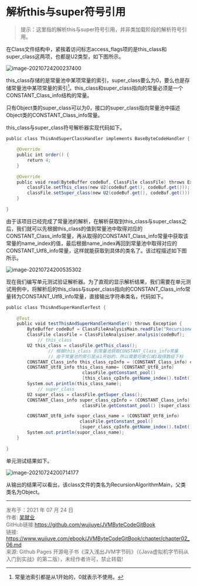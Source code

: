 # 解析this与super符号引用

> 提示：这里指的解析this与super符号引用，并非类加载阶段的解析符号引用。

在Class文件结构中，紧挨着访问标志access_flags项的是this_class和super_class这两项，也都是U2类型，如下图所示。

![image-20210724200237400](images/chapter02_05_03.png)

this_class存储的是常量池中某项常量的索引，super_class要么为0，要么也是存储常量池中某项常量的索引[^1]。this_class和super_class指向的常量必须是一个CONSTANT_Class_info结构的常量。

只有Object类的super_class可以为0，接口的super_class指向常量池中描述Object类的CONSTANT_Class_info常量。

this_class与super_class符号解析器实现代码如下。

```java
public class ThisAndSuperClassHandler implements BaseByteCodeHandler {  
  
    @Override  
    public int order() {  
        return 4;  
    }  
  
    @Override  
    public void read(ByteBuffer codeBuf, ClassFile classFile) throws Exception {  
        classFile.setThis_class(new U2(codeBuf.get(), codeBuf.get()));  
        classFile.setSuper_class(new U2(codeBuf.get(), codeBuf.get()));  
    }  
  
}  
```

由于该项目已经完成了常量池的解析，在解析获取到this_class与super_class之后，我们就可以先根据this_class的值到常量池中取得对应的CONSTANT_Class_info常量，再从取得的CONSTANT_Class_info常量中获取该常量的name_index的值，最后根据name_index再回到常量池中取得对应的CONSTANT_Utf8_info常量，这样就能获取到具体的类名了。该过程描述如下图所示。

![image-20210724200535302](images/chapter02_06_01.png)

现在我们编写单元测试验证解析器。为了直观的显示解析结果，我们需要在单元测试用例中，将解析后的this_class与super_class指向的CONSTANT_Class_info常量转为CONSTANT_Utf8_info常量，直接输出字符串类名，代码如下。

```java
public class ThisAndSuperHandlerTest {  
  
    @Test  
    public void testThisAndSuperHandlerHandler() throws Exception {  
        ByteBuffer codeBuf = ClassFileAnalysisMain.readFile("RecursionAlgorithmMain.class");  
        ClassFile classFile = ClassFileAnalysiser.analysis(codeBuf);  
     		// this_class
        U2 this_class = classFile.getThis_class();  
				// 根据this_class 到常量池获取CONSTANT_Class_info常量
				// 由于常量池的索引是从1开始的，所以需要将索引减1取得数组下标
        CONSTANT_Class_info this_class_cpInfo = (CONSTANT_Class_info) classFile.getConstant_pool()[this_class.toInt() - 1]; 
        CONSTANT_Utf8_info this_class_name= (CONSTANT_Utf8_info) 
                             classFile.getConstant_pool()
                             [this_class_cpInfo.getName_index().toInt()-1];  
        System.out.println(this_class_name);  
     		// super_class
        U2 super_class = classFile.getSuper_class();  
        CONSTANT_Class_info super_class_cpInfo = (CONSTANT_Class_info) 
                             classFile.getConstant_pool() [super_class.toInt() - 1];  

        CONSTANT_Utf8_info supor_class_name = (CONSTANT_Utf8_info) 
                            classFile.getConstant_pool()
                            [super_class_cpInfo.getName_index().toInt()-1];  
        System.out.println(supor_class_name);  
    }  
  
} 
```

单元测试结果如下。

![image-20210724200714177](images/chapter02_06_02.png)

从输出的结果可以看出，该class文件的类名为RecursionAlgorithmMain，父类类名为Object。

---

[^1]: 常量池索引都是从1开始的，0就表示不使用。

<font color= #666666>发布于：2021 年 07 月 24 日</font><br><font color= #666666>作者: [吴就业](https://www.wujiuye.com/)</font><br><font color= #666666>GitHub链接:https://github.com/wujiuye/JVMByteCodeGitBook</font><br><font color= #666666>链接: https://www.wujiuye.com/ebook/JVMByteCodeGitBook/chapter/chapter02_06.md</font><br><font color= #666666>来源: Github Pages 开源电子书《深入浅出JVM字节码》（《Java虚拟机字节码从入门到实战》的第二版），未经作者许可，禁止转载!</font><br>

